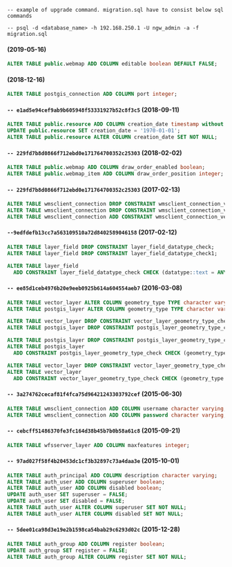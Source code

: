 `-- example of upgrade command. migration.sql have to consist below sql commands`

`-- psql -d <database_name> -h 192.168.250.1 -U ngw_admin -a -f migration.sql`

#### (2019-05-16)

```sql
ALTER TABLE public.webmap ADD COLUMN editable boolean DEFAULT FALSE;
```

#### (2018-12-16)

```sql
ALTER TABLE postgis_connection ADD COLUMN port integer;
```

#### `-- e1ad5e94cef9ab9b605948f53331927b52c8f3c5` (2018-09-11)

```sql
ALTER TABLE public.resource ADD COLUMN creation_date timestamp without time zone;
UPDATE public.resource SET creation_date = '1970-01-01';
ALTER TABLE public.resource ALTER COLUMN creation_date SET NOT NULL;
```

#### `-- 229fd7b8d0866f712ebd0e171764700352c25303` (2018-02-02)

```sql
ALTER TABLE public.webmap ADD COLUMN draw_order_enabled boolean;
ALTER TABLE public.webmap_item ADD COLUMN draw_order_position integer;
```

#### `-- 229fd7b8d0866f712ebd0e171764700352c25303` (2017-02-13)

```sql
ALTER TABLE wmsclient_connection DROP CONSTRAINT wmsclient_connection_version_check;
ALTER TABLE wmsclient_connection DROP CONSTRAINT wmsclient_connection_version_check1;
ALTER TABLE wmsclient_connection ADD CONSTRAINT wmsclient_connection_version_check CHECK (version IN ('1.1.1', '1.3.0'));
```

#### `--9edfdefb13cc7a563109510a72d8402589046158` (2017-02-12)

```sql
ALTER TABLE layer_field DROP CONSTRAINT layer_field_datatype_check;
ALTER TABLE layer_field DROP CONSTRAINT layer_field_datatype_check1;

ALTER TABLE layer_field
  ADD CONSTRAINT layer_field_datatype_check CHECK (datatype::text = ANY (ARRAY['INTEGER'::character varying, 'BIGINT'::character varying, 'REAL'::character varying, 'STRING'::character varying, 'DATE'::character varying, 'TIME'::character varying, 'DATETIME'::character varying]::text[]));
```

#### `-- ee85d1ceb4976b20e9eeb0925b614a604554aeb7` (2016-03-08)

```sql
ALTER TABLE vector_layer ALTER COLUMN geometry_type TYPE character varying(15);
ALTER TABLE postgis_layer ALTER COLUMN geometry_type TYPE character varying(15);

ALTER TABLE vector_layer DROP CONSTRAINT vector_layer_geometry_type_check1;
ALTER TABLE postgis_layer DROP CONSTRAINT postgis_layer_geometry_type_check1;

ALTER TABLE postgis_layer DROP CONSTRAINT postgis_layer_geometry_type_check;
ALTER TABLE postgis_layer
  ADD CONSTRAINT postgis_layer_geometry_type_check CHECK (geometry_type::text = ANY (ARRAY['POINT'::character varying, 'LINESTRING'::character varying, 'POLYGON'::character varying, 'MULTIPOINT'::character varying, 'MULTILINESTRING'::character varying, 'MULTIPOLYGON'::character varying]::text[]));

ALTER TABLE vector_layer DROP CONSTRAINT vector_layer_geometry_type_check;
ALTER TABLE vector_layer
  ADD CONSTRAINT vector_layer_geometry_type_check CHECK (geometry_type::text = ANY (ARRAY['POINT'::character varying, 'LINESTRING'::character varying, 'POLYGON'::character varying, 'MULTIPOINT'::character varying, 'MULTILINESTRING'::character varying, 'MULTIPOLYGON'::character varying]::text[]));
```

#### `-- 3a274762cecaf81f4fca75d96421243303792cef` (2015-06-30)

```sql
ALTER TABLE wmsclient_connection ADD COLUMN username character varying;
ALTER TABLE wmsclient_connection ADD COLUMN password character varying;
```


#### `-- cebcff51486370fe3fc164d38b45b7b0b58a61c8` (2015-09-21)

```sql
ALTER TABLE wfsserver_layer ADD COLUMN maxfeatures integer;
```


#### `-- 97ad027f58f4b20453dc1cf3b32897c73a4daa3e` (2015-10-01)

```sql
ALTER TABLE auth_principal ADD COLUMN description character varying;
ALTER TABLE auth_user ADD COLUMN superuser boolean;
ALTER TABLE auth_user ADD COLUMN disabled boolean;
UPDATE auth_user SET superuser = FALSE;
UPDATE auth_user SET disabled = FALSE;
ALTER TABLE auth_user ALTER COLUMN superuser SET NOT NULL;
ALTER TABLE auth_user ALTER COLUMN disabled SET NOT NULL;
```

#### `-- 5dee01ca98d3e19e2b1598ca54bab29c6293d02c` (2015-12-28)

```sql
ALTER TABLE auth_group ADD COLUMN register boolean;
UPDATE auth_group SET register = FALSE;
ALTER TABLE auth_group ALTER COLUMN register SET NOT NULL;
```
